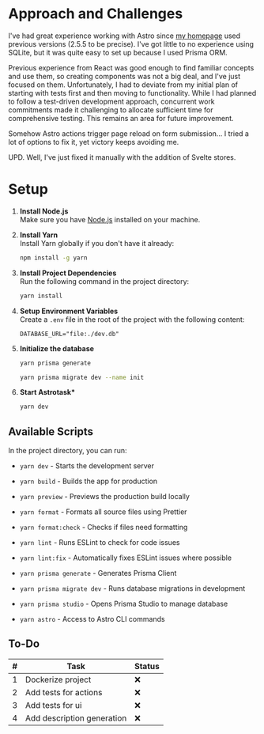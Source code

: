 # Approach and Challenges

I've had great experience working with Astro since [my homepage](https://github.com/kokunyan/kokunyan-homepage) used previous versions (2.5.5 to be precise). I've got little to no experience using SQLite, but it was quite easy to set up because I used Prisma ORM.

Previous experience from React was good enough to find familiar concepts and use them, so creating components was not a big deal, and I've just focused on them. Unfortunately, I had to deviate from my initial plan of starting with tests first and then moving to functionality. While I had planned to follow a test-driven development approach, concurrent work commitments made it challenging to allocate sufficient time for comprehensive testing. This remains an area for future improvement.

Somehow Astro actions trigger page reload on form submission... I tried a lot of options to fix it, yet victory keeps avoiding me.

UPD. Well, I've just fixed it manually with the addition of Svelte stores.

# Setup

1. **Install Node.js**  
   Make sure you have [Node.js](https://nodejs.org/) installed on your machine.

2. **Install Yarn**  
   Install Yarn globally if you don't have it already:

   ```bash
   npm install -g yarn
   ```

3. **Install Project Dependencies**  
   Run the following command in the project directory:

   ```bash
   yarn install
   ```

4. **Setup Environment Variables**  
   Create a `.env` file in the root of the project with the following content:

   ```env
   DATABASE_URL="file:./dev.db"
   ```

5. **Initialize the database**

   ```bash
   yarn prisma generate
   ```

   ```bash
   yarn prisma migrate dev --name init
   ```

6. **Start Astrotask\***

   ```bash
   yarn dev
   ```

## Available Scripts

In the project directory, you can run:

- `yarn dev` - Starts the development server
- `yarn build` - Builds the app for production
- `yarn preview` - Previews the production build locally

- `yarn format` - Formats all source files using Prettier
- `yarn format:check` - Checks if files need formatting
- `yarn lint` - Runs ESLint to check for code issues
- `yarn lint:fix` - Automatically fixes ESLint issues where possible

- `yarn prisma generate` - Generates Prisma Client
- `yarn prisma migrate dev` - Runs database migrations in development
- `yarn prisma studio` - Opens Prisma Studio to manage database

- `yarn astro` - Access to Astro CLI commands

## To-Do

| #   | Task                       | Status |
| --- | -------------------------- | ------ |
| 1   | Dockerize project          | ❌     |
| 2   | Add tests for actions      | ❌     |
| 3   | Add tests for ui           | ❌     |
| 4   | Add description generation | ❌     |
